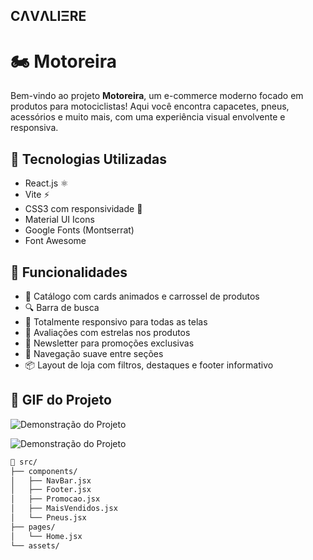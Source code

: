 ## CΛVΛLIΞRE ##


# 🏍️ Motoreira

Bem-vindo ao projeto **Motoreira**, um e-commerce moderno focado em produtos para motociclistas! Aqui você encontra capacetes, pneus, acessórios e muito mais, com uma experiência visual envolvente e responsiva.

## 🚀 Tecnologias Utilizadas

- React.js ⚛️
- Vite ⚡
- CSS3 com responsividade 📱
- Material UI Icons
- Google Fonts (Montserrat)
- Font Awesome

## 🎯 Funcionalidades

- 🛒 Catálogo com cards animados e carrossel de produtos
- 🔍 Barra de busca
- 📱 Totalmente responsivo para todas as telas
- 🌟 Avaliações com estrelas nos produtos
- 📧 Newsletter para promoções exclusivas
- 🧭 Navegação suave entre seções
- 📦 Layout de loja com filtros, destaques e footer informativo

## 📸 GIF do Projeto
![Demonstração do Projeto](./public/assets/E-CommerceMotoreira.gif)



![Demonstração do Projeto](./E-commerceMotoreira.gif)



```bash
📁 src/
├── components/
│   ├── NavBar.jsx
│   ├── Footer.jsx
│   ├── Promocao.jsx
│   ├── MaisVendidos.jsx
│   └── Pneus.jsx
├── pages/
│   └── Home.jsx
└── assets/
